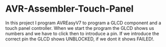 # AVR-Assembler-Touch-Panel

In this project I program AVREasyV7 to program a GLCD component and 
a touch panel controller.
When we start the program the GLCD shows us numbers and we have to click
then to introduce a pin. 
If we introduce the correct pin the GLCD shows UNBLOCKED, if we dont it
shows FAILED!.
